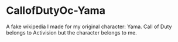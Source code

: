 # CallofDutyOc-Yama
A fake wikipedia I made for my original character: Yama. Call of Duty belongs to Activision but the character belongs to me.
